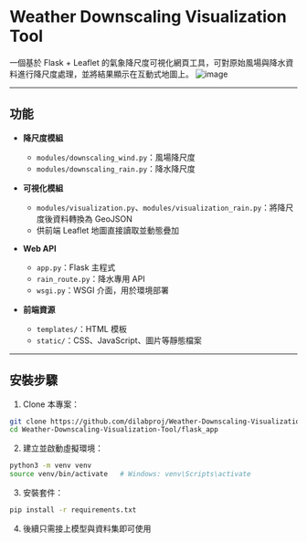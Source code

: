 # Weather Downscaling Visualization Tool

一個基於 Flask + Leaflet 的氣象降尺度可視化網頁工具，可對原始風場與降水資料進行降尺度處理，並將結果顯示在互動式地圖上。
![image](https://github.com/user-attachments/assets/9c379d2c-c179-4478-b7b6-fe992f6f7511)


---

## 功能

- **降尺度模組**  
  - `modules/downscaling_wind.py`：風場降尺度  
  - `modules/downscaling_rain.py`：降水降尺度

- **可視化模組**  
  - `modules/visualization.py`、`modules/visualization_rain.py`：將降尺度後資料轉換為 GeoJSON  
  - 供前端 Leaflet 地圖直接讀取並動態疊加

- **Web API**  
  - `app.py`：Flask 主程式  
  - `rain_route.py`：降水專用 API 
  - `wsgi.py`：WSGI 介面，用於環境部署

- **前端資源**  
  - `templates/`：HTML 模板  
  - `static/`：CSS、JavaScript、圖片等靜態檔案

---

## 安裝步驟

1. Clone 本專案：
```bash
git clone https://github.com/dilabproj/Weather-Downscaling-Visualization-Tool.git
cd Weather-Downscaling-Visualization-Tool/flask_app
```
2. 建立並啟動虛擬環境：
```bash
python3 -m venv venv
source venv/bin/activate   # Windows: venv\Scripts\activate
```
3. 安裝套件：
```bash
pip install -r requirements.txt
```
4. 後續只需接上模型與資料集即可使用

